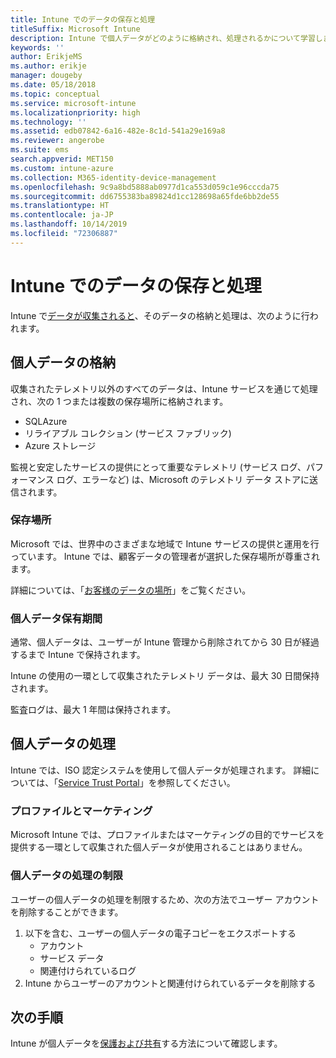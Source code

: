 ```yaml
---
title: Intune でのデータの保存と処理
titleSuffix: Microsoft Intune
description: Intune で個人データがどのように格納され、処理されるかについて学習します。
keywords: ''
author: ErikjeMS
ms.author: erikje
manager: dougeby
ms.date: 05/18/2018
ms.topic: conceptual
ms.service: microsoft-intune
ms.localizationpriority: high
ms.technology: ''
ms.assetid: edb07842-6a16-482e-8c1d-541a29e169a8
ms.reviewer: angerobe
ms.suite: ems
search.appverid: MET150
ms.custom: intune-azure
ms.collection: M365-identity-device-management
ms.openlocfilehash: 9c9a8bd5888ab0977d1ca553d059c1e96cccda75
ms.sourcegitcommit: dd6755383ba89824d1cc128698a65fde6bb2de55
ms.translationtype: HT
ms.contentlocale: ja-JP
ms.lasthandoff: 10/14/2019
ms.locfileid: "72306887"
---
```

# <a name="data-storage-and-processing-in-intune"></a>Intune でのデータの保存と処理

Intune で[データが収集されると](privacy-data-collect.md)、そのデータの格納と処理は、次のように行われます。

## <a name="storing-personal-data"></a>個人データの格納

収集されたテレメトリ以外のすべてのデータは、Intune サービスを通じて処理され、次の 1 つまたは複数の保存場所に格納されます。 

- SQLAzure 
- リライアブル コレクション (サービス ファブリック)  
- Azure ストレージ 

監視と安定したサービスの提供にとって重要なテレメトリ (サービス ログ、パフォーマンス ログ、エラーなど) は、Microsoft のテレメトリ データ ストアに送信されます。

### <a name="storage-locations"></a>保存場所

Microsoft では、世界中のさまざまな地域で Intune サービスの提供と運用を行っています。 Intune では、顧客データの管理者が選択した保存場所が尊重されます。

詳細については、「[お客様のデータの場所](https://www.microsoft.com/trust-center/privacy/data-location)」をご覧ください。

### <a name="personal-data-retention"></a>個人データ保有期間

通常、個人データは、ユーザーが Intune 管理から削除されてから 30 日が経過するまで Intune で保持されます。

Intune の使用の一環として収集されたテレメトリ データは、最大 30 日間保持されます。

監査ログは、最大 1 年間は保持されます。

## <a name="processing-personal-data"></a>個人データの処理

Intune では、ISO 認定システムを使用して個人データが処理されます。 詳細については、「[Service Trust Portal](https://www.microsoft.com/en-us/TrustCenter/stp)」を参照してください。

### <a name="profiling-and-marketing"></a>プロファイルとマーケティング

Microsoft Intune では、プロファイルまたはマーケティングの目的でサービスを提供する一環として収集された個人データが使用されることはありません。 

### <a name="restrict-processing-of-personal-data"></a>個人データの処理の制限

ユーザーの個人データの処理を制限するため、次の方法でユーザー アカウントを削除することができます。
1. 以下を含む、ユーザーの個人データの電子コピーをエクスポートする
    - アカウント
    - サービス データ
    - 関連付けられているログ
2. Intune からユーザーのアカウントと関連付けられているデータを削除する

## <a name="next-steps"></a>次の手順

Intune が個人データを[保護および共有](privacy-data-secure-share.md)する方法について確認します。 
